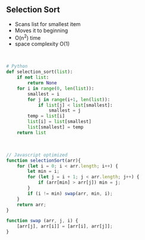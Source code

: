 ## Selection Sort
- Scans list for smallest item
- Moves it to beginning
- O(n<sup>2</sup>) time
- space complexity O(1)
<br>

```python
# Python
def selection_sort(list):
    if not list:
        return None
    for i in range(0, len(list)):
        smallest = i
        for j in range(i+1, len(list)):
            if list[j] < list[smallest]:
                smallest = j
        temp = list[i]
        list[i] = list[smallest]
        list[smallest] = temp
    return list
```
<br>

```javascript
// Javascript optimized
function selectionSort(arr){
    for (let i = 0; i < arr.length; i++) {
        let min = i;
        for (let j = i + 1; j < arr.length; j++) {
            if (arr[min] > arr[j]) min = j;
        }
        if (i != min) swap(arr, min, i);
    }
    return arr;
}

function swap (arr, j, i) {
    [arr[j], arr[i]] = [arr[i], arr[j]];
}

```